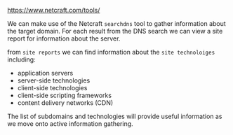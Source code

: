 
https://www.netcraft.com/tools/

We can make use of the Netcraft `searchdns` tool to gather information about the target domain. For each result from the DNS search we can view a site report for information about the server.

from `site reports` we can find information about the `site technoloiges` including:
-  application servers
- server-side technologies
- client-side technologies 
- client-side scripting frameworks
- content delivery networks (CDN)

The list of subdomains and technologies will provide useful information as we move onto active information gathering.